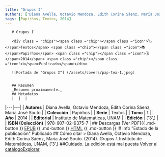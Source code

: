 ```yaml
---
title: "Grupos I"
authors: ['Diana Avella, Octavio Mendoza, Edith Corina Sáenz, María José Souto']
tags: [Papirhos, Textos, 2014]
---
```

       # Grupos I

       <div class = "chips"><span class ="chip"></span class ="icon">🏷</span>Textos</span> <span class ="chip"></span class ="icon">📚</span>Papirhos</span> <span class ="chip"></span class ="icon">🗓</span>2014</span> <span class ="chip"></span class ="icon">ℹ️</span>Publicado</span></div>

       ![Portada de "Grupos I"] (/assets/covers/pap-tex-1.jpeg)


       ## Resumen
       _Resumen próximamente._
       ## Metadatos
       |  |  |
|---|---|
| **Autores** | Diana Avella, Octavio Mendoza, Edith Corina Sáenz, María José Souto | 
| **Colección** | Papirhos | 
| **Serie** | Textos | 
| **Tomo** | 1 | 
| **Año** | 2014 | 
| **Editorial** | Instituto de Matemáticas, UNAM | 
| **Edición** | ('3',) | 
| **ISBN (Colección)** | 978-607-02-9375-7 |
       ## Descargas
       [Ver PDF]{{ .md-button }} [EPUB](#)
       {{ .md-button }} [HTML](#)
       {{ .md-button }}
       !!! info "Estado de la publicación"
       Publicado
       ## Cómo citar
       > Diana Avella, Octavio Mendoza, Edith Corina Sáenz, María José Souto. (2014). *Grupos I*. Instituto de Matemáticas, UNAM, ('3',) ##Cuidado. La edición está mal puesta
       [Volver al catálogo](/catalogo/)[Explorar](/explorar/)
